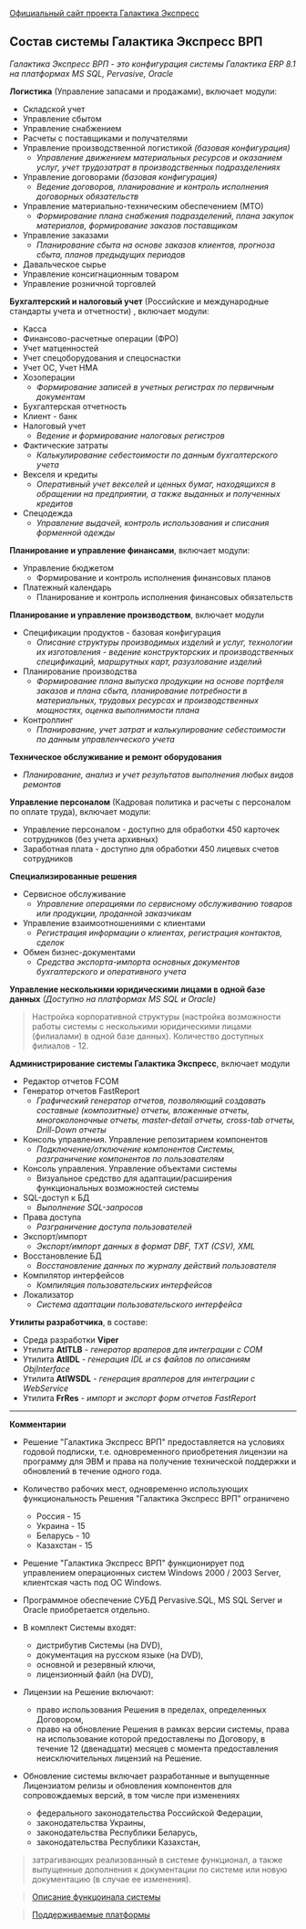 [Официальный сайт проекта Галактика Экспресс](http://galaktika-express.ru/)


## Состав системы Галактика Экспресс ВРП ##

_Галактика Экспресс ВРП - это конфигурация системы Галактика ERP 8.1 на платформах MS SQL, Pervasive, Oracle_

**Логистика** (Управление запасами и продажами), включает модули:
  * Складской учет
  * Управление сбытом
  * Управление снабжением
  * Расчеты с поставщиками и получателями
  * Управление производственной логистикой _(базовая конфигурация)_
    * _Управление движением материальных ресурсов и оказанием услуг, учет трудозатрат в производственных подразделениях_
  * Управление договорами _(базовая конфигурация)_
    * _Ведение договоров, планирование и контроль исполнения договорных обязательств_
  * Управление материально-техническим обеспечением (МТО)
    * _Формирование плана снабжения подразделений, плана закупок материалов, формирование заказов поставщикам_
  * Управление заказами
    * _Планирование сбыта на основе заказов клиентов, прогноза сбыта, планов предыдущих периодов_
  * Давальческое сырье
  * Управление консигнационным товаром
  * Управление розничной торговлей

**Бухгалтерский и налоговый учет** (Российские и международные стандарты учета и отчетности)
, включает модули:
  * Касса
  * Финансово-расчетные операции (ФРО)
  * Учет матценностей
  * Учет спецоборудования и спецоснастки
  * Учет ОС, Учет НМА
  * Хозоперации
    * _Формирование записей в учетных регистрах по первичным документам_
  * Бухгалтерская отчетность
  * Клиент - банк
  * Налоговый учет
    * _Ведение и формирование налоговых регистров_
  * Фактические затраты
    * _Калькулирование себестоимости по данным бухгалтерского учета_
  * Векселя и кредиты
    * _Оперативный учет векселей и ценных бумаг, находящихся в обращении на предприятии, а также выданных и полученных кредитов_
  * Спецодежда
    * _Управление выдачей, контроль использования и списания форменной одежды_

**Планирование и управление финансами**, включает модули:
  * Управление бюджетом
    * Формирование и контроль исполнения финансовых планов
  * Платежный календарь
    * Планирование и контроль исполнения финансовых обязательств

**Планирование и управление производством**, включает модули
  * Спецификации продуктов - базовая конфигурация
    * _Описание структуры производимых изделий и услуг, технологии их изготовления - ведение конструкторских и производственных спецификаций, маршрутных карт, разузлование изделий_
  * Планирование производства
    * _Формирование плана выпуска продукции на основе портфеля заказов и плана сбыта, планирование потребности в материальных, трудовых ресурсах и производственных мощностях, оценка выполнимости плана_
  * Контроллинг
    * _Планирование, учет затрат и калькулирование себестоимости по данным управленческого учета_

**Техническое обслуживание и ремонт оборудования**
  * _Планирование, анализ и учет результатов выполнения любых видов ремонтов_

**Управление персоналом** (Кадровая политика и расчеты с персоналом по оплате труда), включает модули:
  * Управление персоналом - доступно для обработки 450 карточек сотрудников (без учета архивных)
  * Заработная плата - доступно для обработки 450 лицевых счетов сотрудников

**Специализированные решения**
  * Сервисное обслуживание
    * _Управление операциями по сервисному обслуживанию товаров или продукции, проданной заказчикам_
  * Управление взаимоотношениями с клиентами
    * _Регистрация информации о клиентах, регистрация контактов, сделок_
  * Обмен бизнес-документами
    * _Средства экспорта-импорта основных документов бухгалтерского и оперативного учета_

**Управление несколькими юридическими лицами в одной базе данных** _(Доступно на платформах MS SQL и Oracle)_
> Настройка корпоративной структуры (настройка возможности работы системы с несколькими юридическими лицами (филиалами) в одной базе данных). Количество доступных филиалов - 12.

**Администрирование системы Галактика Экспресс**, включает модули
  * Редактор отчетов FCOM
  * Генератор отчетов FastReport
    * _Графический генератор отчетов, позволяющий создавать составные (композитные) отчеты, вложенные отчеты, многоколоночные отчеты, master-detail отчеты, cross-tab отчеты, Drill-Down отчеты_
  * Консоль управления. Управление репозитарием компонентов
    * _Подключение/отключение компонентов Системы, разграничение компонентов по пользователям_
  * Консоль управления. Управление объектами системы
    * Визуальное средство для адаптации/расширения функциональных возможностей системы
  * SQL-доступ к БД
    * _Выполнение SQL-запросов_
  * Права доступа
    * _Разграничение доступа пользователей_
  * Экспорт/импорт
    * _Экспорт/импорт данных в формат DBF, TXT (CSV), XML_
  * Восстановление БД
    * _Восстановление данных по журналу действий пользователя_
  * Компилятор интерфейсов
    * _Компиляция пользовательских интерфейсов_
  * Локализатор
    * _Система адаптации пользовательского интерфейса_

<a href='Hidden comment: 
===Конвертер словаря БД для Pervasive.SQL===
Конвертация словаря базы данных на Pervasive.SQL для доступа внешними средствами
(посредством ODBC, ADO, JDBC и др.)
'></a>

**Утилиты разработчика**, в составе:
  * Среда разработки **Viper**
  * Утилита **AtlTLB** - _генератор враперов для интеграции с COM_
  * Утилита **AtlIDL** - _генерация IDL и cs файлов по описаниям ObjInterface_
  * Утилита **AtlWSDL** - _генерация врапперов для интеграции с WebService_
  * Утилита **FrRes** - _импорт и экспорт форм отчетов FastReport_


---

**Комментарии**

  * Решение "Галактика Экспресс ВРП" предоставляется на условиях годовой подписки, т.е. одновременного приобретения лицензии на программу для ЭВМ и права на получение технической поддержки и обновлений в течение одного года.
  * Количество рабочих мест, одновременно использующих функциональность Решения "Галактика Экспресс ВРП" ограничено
    * Россия - 15
    * Украина - 15
    * Беларусь - 10
    * Казахстан - 15

  * Решение "Галактика Экспресс ВРП" функционирует под управлением операционных систем Windows 2000 / 2003 Server, клиентская часть под ОС Windows.
  * Программное обеспечение СУБД Pervasive.SQL, MS SQL Server и Oracle приобретается отдельно.
  * В комплект Системы входят:
    * дистрибутив Системы (на DVD),
    * документация на русском языке (на DVD),
    * основной и резервный ключи,
    * лицензионный файл (на DVD),
  * Лицензии на Решение включают:
    * право использования Решения в пределах, определенных Договором,
    * право на обновление Решения в рамках версии системы, права на использование которой предоставлены по Договору, в течение 12 (двенадцати) месяцев с момента предоставления неисключительных лицензий на Решение.
  * Обновление системы включает разработанные и выпущенные Лицензиатом релизы и обновления компонентов для сопровождаемых версий, в том числе при изменениях
    * федерального законодательства Российской Федерации,
    * законодательства Украины,
    * законодательства Республики Беларусь,
    * законодательства Республики Казахстан,
> затрагивающих реализованный в системе функционал, а также выпущенные дополнения к документации по системе или новую документацию (в случае ее изменения).

> [Описание функцоинала системы](Modules.md)

> [Поддерживаемые платформы](SoftwarePlatform.md)